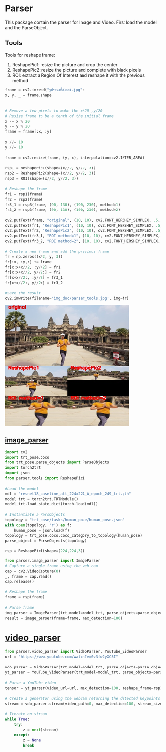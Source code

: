# Parser

This package contain the parser for Image and Video.
First load the model and the ParseObject.


## Tools

Tools for reshape frame:

1) ReshapePic1: resize the picture and crop the center
2) ReshapePic2: resize the picture and complete with black pixels
3) ROI: extract a Region Of Interest and reshape it with the previous method

```python
frame = cv2.imread("รูปรจนาที่อังกอร์.jpg")
x, y, _ = frame.shape


# Remove a few pixels to make the x/20 ,y/20
# Resize frame to be a tenth of the initial frame 
x -= x % 20
y -= y % 20
frame = frame[:x, :y]

x //= 10
y //= 10

frame = cv2.resize(frame, (y, x), interpolation=cv2.INTER_AREA)

rsp1 = ReshapePic1(shape=(x//2, y//2, 3))
rsp2 = ReshapePic2(shape=(x//2, y//2, 3))
rsp3 = ROI(shape=(x//2, y//2, 3))

# Reshape the frame
fr1 = rsp1(frame)
fr2 = rsp2(frame)
fr3_1 = rsp3(frame, (90, 130), (190, 230), method=1)
fr3_2 = rsp3(frame, (90, 130), (190, 230), method=2)

cv2.putText(frame, "original", (10, 10), cv2.FONT_HERSHEY_SIMPLEX, .5, (0, 0, 255), 2)
cv2.putText(fr1, "ReshapePic1", (10, 10), cv2.FONT_HERSHEY_SIMPLEX, .5, (0, 0, 255), 2)
cv2.putText(fr2, "ReshapePic2", (10, 10), cv2.FONT_HERSHEY_SIMPLEX, .5, (0, 0, 255), 2)
cv2.putText(fr3_1, "ROI method=1", (10, 10), cv2.FONT_HERSHEY_SIMPLEX, .5, (0, 0, 255), 2)
cv2.putText(fr3_2, "ROI method=2", (10, 10), cv2.FONT_HERSHEY_SIMPLEX, .5, (0, 0, 255), 2)

# Create a new frame and add the previous frame
fr = np.zeros((x*2, y, 3))
fr[:x, :y,:] += frame
fr[x:x+x//2, :y//2] = fr1
fr[x:x+x//2, y//2:] = fr2
fr[x+x//2:, :y//2] = fr3_1
fr[x+x//2:, y//2:] = fr3_2

#Save the result
cv2.imwrite(filename='img_doc/parser_tools.jpg', img=fr)
```

![res](../img_doc/parser_tools.jpg)

## [image_parser](image_parser.py)

```python
import cv2
import trt_pose.coco
from trt_pose.parse_objects import ParseObjects
import torch2trt
import json
from parser.tools import ReshapePic1

#Load the model
mdl = "resnet18_baseline_att_224x224_A_epoch_249_trt.pth"
model_trt = torch2trt.TRTModule()
model_trt.load_state_dict(torch.load(mdl))

# Instantiate a ParsObjects
topology = "trt_pose/tasks/human_pose/human_pose.json"
with open(topology, 'r') as f:
    human_pose = json.load(f)
topology = trt_pose.coco.coco_category_to_topology(human_pose)
parse_object = ParseObjects(topology)

rsp = ReshapePic1(shape=(224,224,3))
```

```python
from parser.image_parser import ImageParser
# Capture a single frame using the web cam
cap = cv2.VideoCapture(0)
_, frame = cap.read()
cap.release()

# Reshape the frame
frame = rsp(frame)

# Parse frame
img_parser = ImageParser(trt_model=model_trt, parse_objects=parse_objects)
result = image_parser(frame=frame, max_detection=100)
```

# [video_parser](video_parser.py)

```python
from parser.video_parser import VideoParser, YouTube_VideoParser
url = "https://www.youtube.com/watch?v=0z3fw2yXC5I"

vdo_parser = VideoParser(trt_model=model_trt, parse_objects=parse_objects)
yt_parser = YouTube_VideoParser(trt_model=model_trt, parse_objects=parse_objects)

# Parse a YouTube video
tensor = yt_parser(video_url=url, max_detection=100, reshape_frame=rsp)

# Create a generator using the webcam returning the detected keypoints on the 5 last frame
stream = vdo_parser.stream(video_path=0, max_detection=100, stream_size=5, reshape_frame=rsp)

# Iterate on stream
while True:
    try:
        z = next(stream)
    except:
        z = None
        break
```

